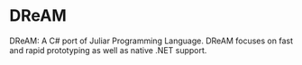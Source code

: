 # DReAM
DReAM: A C# port of Juliar Programming Language. DReAM focuses on fast and rapid prototyping as well as native .NET support.
